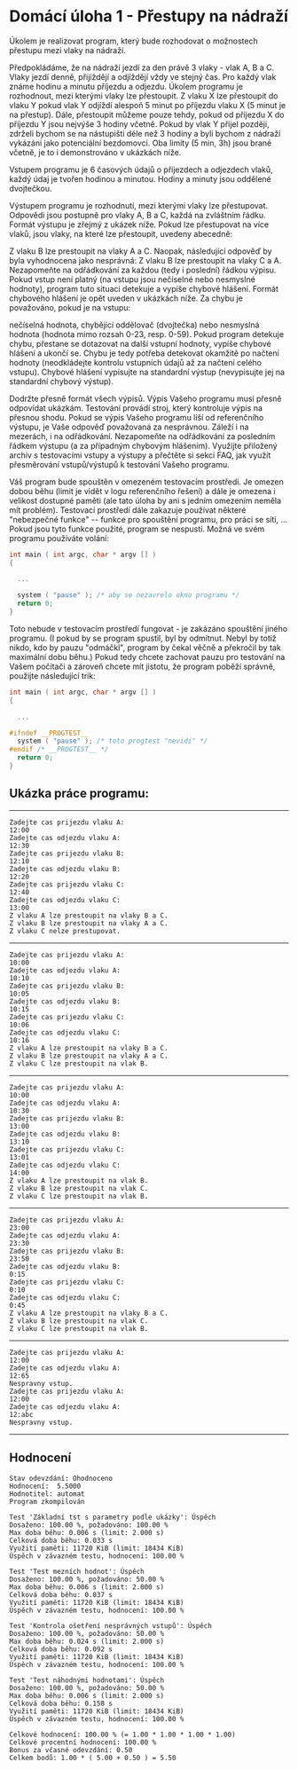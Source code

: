 # Domácí úloha 1 - Přestupy na nádraží

Úkolem je realizovat program, který bude rozhodovat o možnostech přestupu mezi vlaky na nádraží.

Předpokládáme, že na nádraží jezdí za den právě 3 vlaky - vlak A, B a C. Vlaky jezdí denně, přijíždějí a odjíždějí vždy ve stejný čas. Pro každý vlak známe hodinu a minutu příjezdu a odjezdu. Úkolem programu je rozhodnout, mezi kterými vlaky lze přestoupit. Z vlaku X lze přestoupit do vlaku Y pokud vlak Y odjíždí alespoň 5 minut po příjezdu vlaku X (5 minut je na přestup). Dále, přestoupit můžeme pouze tehdy, pokud od příjezdu X do příjezdu Y jsou nejvýše 3 hodiny včetně. Pokud by vlak Y přijel později, zdrželi bychom se na nástupišti déle než 3 hodiny a byli bychom z nádraží vykázáni jako potenciální bezdomovci. Oba limity (5 min, 3h) jsou brané včetně, je to i demonstrováno v ukázkách níže.

Vstupem programu je 6 časových údajů o příjezdech a odjezdech vlaků, každý údaj je tvořen hodinou a minutou. Hodiny a minuty jsou oddělené dvojtečkou.

Výstupem programu je rozhodnutí, mezi kterými vlaky lze přestupovat. Odpovědi jsou postupně pro vlaky A, B a C, každá na zvláštním řádku. Formát výstupu je zřejmý z ukázek níže. Pokud lze přestupovat na více vlaků, jsou vlaky, na které lze přestoupit, uvedeny abecedně:

Z vlaku B lze prestoupit na vlaky A a C.
Naopak, následující odpověď by byla vyhodnocena jako nesprávná:
Z vlaku B lze prestoupit na vlaky C a A.
Nezapomeňte na odřádkování za každou (tedy i poslední) řádkou výpisu.
Pokud vstup není platný (na vstupu jsou nečíselné nebo nesmyslné hodnoty), program tuto situaci detekuje a vypíše chybové hlášení. Formát chybového hlášení je opět uveden v ukázkách níže. Za chybu je považováno, pokud je na vstupu:

nečíselná hodnota,
chybějící oddělovač (dvojtečka) nebo
nesmyslná hodnota (hodnota mimo rozsah 0-23, resp. 0-59).
Pokud program detekuje chybu, přestane se dotazovat na další vstupní hodnoty, vypíše chybové hlášení a ukončí se. Chybu je tedy potřeba detekovat okamžitě po načtení hodnoty (neodkládejte kontrolu vstupních údajů až za načtení celého vstupu). Chybové hlášení vypisujte na standardní výstup (nevypisujte jej na standardní chybový výstup).

Dodržte přesně formát všech výpisů. Výpis Vašeho programu musí přesně odpovídat ukázkám. Testování provádí stroj, který kontroluje výpis na přesnou shodu. Pokud se výpis Vašeho programu liší od referenčního výstupu, je Vaše odpověď považovaná za nesprávnou. Záleží i na mezerách, i na odřádkování. Nezapomeňte na odřádkování za posledním řádkem výstupu (a za případným chybovým hlášením). Využijte přiložený archiv s testovacími vstupy a výstupy a přečtěte si sekci FAQ, jak využít přesměrování vstupů/výstupů k testování Vašeho programu.

Váš program bude spouštěn v omezeném testovacím prostředí. Je omezen dobou běhu (limit je vidět v logu referenčního řešení) a dále je omezena i velikost dostupné paměti (ale tato úloha by ani s jedním omezením neměla mít problém). Testovací prostředí dále zakazuje používat některé "nebezpečné funkce" -- funkce pro spouštění programu, pro práci se sítí, ... Pokud jsou tyto funkce použité, program se nespustí. Možná ve svém programu používáte volání:

```c++
int main ( int argc, char * argv [] )
{

  ...
  
  system ( "pause" ); /* aby se nezavrelo okno programu */
  return 0;
}
```

Toto nebude v testovacím prostředí fungovat - je zakázáno spouštění jiného programu. (I pokud by se program spustil, byl by odmítnut. Nebyl by totiž nikdo, kdo by pauzu "odmáčkl", program by čekal věčně a překročil by tak maximální dobu běhu.) Pokud tedy chcete zachovat pauzu pro testování na Vašem počítači a zároveň chcete mít jistotu, že program poběží správně, použijte následující trik:

```c++
int main ( int argc, char * argv [] )
{
 
  ...

#ifndef __PROGTEST__
  system ( "pause" ); /* toto progtest "nevidi" */
#endif /* __PROGTEST__ */
  return 0;
}
```
    
## Ukázka práce programu:
---
```
Zadejte cas prijezdu vlaku A:
12:00
Zadejte cas odjezdu vlaku A:
12:30
Zadejte cas prijezdu vlaku B:
12:10
Zadejte cas odjezdu vlaku B:
12:20
Zadejte cas prijezdu vlaku C:
12:40
Zadejte cas odjezdu vlaku C:
13:00
Z vlaku A lze prestoupit na vlaky B a C.
Z vlaku B lze prestoupit na vlaky A a C.
Z vlaku C nelze prestupovat.
```
---
```
Zadejte cas prijezdu vlaku A:
10:00
Zadejte cas odjezdu vlaku A:
10:10
Zadejte cas prijezdu vlaku B:
10:05
Zadejte cas odjezdu vlaku B:
10:15
Zadejte cas prijezdu vlaku C:
10:06
Zadejte cas odjezdu vlaku C:
10:16
Z vlaku A lze prestoupit na vlaky B a C.
Z vlaku B lze prestoupit na vlaky A a C.
Z vlaku C lze prestoupit na vlak B.
```
---
```
Zadejte cas prijezdu vlaku A:
10:00
Zadejte cas odjezdu vlaku A:
10:30
Zadejte cas prijezdu vlaku B:
13:00
Zadejte cas odjezdu vlaku B:
13:10
Zadejte cas prijezdu vlaku C:
13:01
Zadejte cas odjezdu vlaku C:
14:00
Z vlaku A lze prestoupit na vlak B.
Z vlaku B lze prestoupit na vlak C.
Z vlaku C lze prestoupit na vlak B.
```
---
```
Zadejte cas prijezdu vlaku A:
23:00
Zadejte cas odjezdu vlaku A:
23:30
Zadejte cas prijezdu vlaku B:
23:50
Zadejte cas odjezdu vlaku B:
0:15
Zadejte cas prijezdu vlaku C:
0:10
Zadejte cas odjezdu vlaku C:
0:45
Z vlaku A lze prestoupit na vlaky B a C.
Z vlaku B lze prestoupit na vlak C.
Z vlaku C lze prestoupit na vlak B.
```
---
```
Zadejte cas prijezdu vlaku A:
12:00
Zadejte cas odjezdu vlaku A:
12:65
Nespravny vstup.
Zadejte cas prijezdu vlaku A:
12:00
Zadejte cas odjezdu vlaku A:
12:abc
Nespravny vstup.
```
---
## Hodnocení
```
Stav odevzdání:	Ohodnoceno	 
Hodnocení:	5.5000
Hodnotitel: automat
Program zkompilován

Test 'Základní tst s parametry podle ukázky': Úspěch
Dosaženo: 100.00 %, požadováno: 100.00 %
Max doba běhu: 0.006 s (limit: 2.000 s)
Celková doba běhu: 0.033 s
Využití paměti: 11720 KiB (limit: 18434 KiB)
Úspěch v závazném testu, hodnocení: 100.00 %

Test 'Test mezních hodnot': Úspěch
Dosaženo: 100.00 %, požadováno: 50.00 %
Max doba běhu: 0.006 s (limit: 2.000 s)
Celková doba běhu: 0.037 s
Využití paměti: 11720 KiB (limit: 18434 KiB)
Úspěch v závazném testu, hodnocení: 100.00 %

Test 'Kontrola ošetření nesprávných vstupů': Úspěch
Dosaženo: 100.00 %, požadováno: 50.00 %
Max doba běhu: 0.024 s (limit: 2.000 s)
Celková doba běhu: 0.092 s
Využití paměti: 11720 KiB (limit: 18434 KiB)
Úspěch v závazném testu, hodnocení: 100.00 %

Test 'Test náhodnými hodnotami': Úspěch
Dosaženo: 100.00 %, požadováno: 50.00 %
Max doba běhu: 0.006 s (limit: 2.000 s)
Celková doba běhu: 0.158 s
Využití paměti: 11720 KiB (limit: 18434 KiB)
Úspěch v závazném testu, hodnocení: 100.00 %

Celkové hodnocení: 100.00 % (= 1.00 * 1.00 * 1.00 * 1.00)
Celkové procentní hodnocení: 100.00 %
Bonus za včasné odevzdání: 0.50
Celkem bodů: 1.00 * ( 5.00 + 0.50 ) = 5.50
```